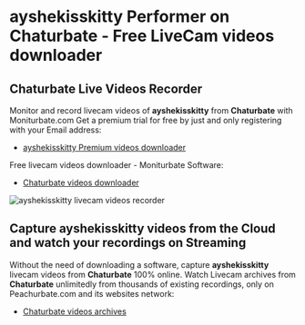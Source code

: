 # ayshekisskitty Performer on Chaturbate - Free LiveCam videos downloader

## Chaturbate Live Videos Recorder

Monitor and record livecam videos of **ayshekisskitty** from **Chaturbate** with Moniturbate.com
Get a premium trial for free by just and only registering with your Email address:
* [ayshekisskitty Premium videos downloader](https://moniturbate.com/request-demo-licence-key.html)

Free livecam videos downloader - Moniturbate Software:
* [Chaturbate videos downloader](https://moniturbate.com/moniturbate-download-software.html)

![ayshekisskitty livecam videos recorder](https://peachurnet.com/templates/moniturbate-software.png)


## Capture ayshekisskitty videos from the Cloud and watch your recordings on Streaming

Without the need of downloading a software, capture **ayshekisskitty** livecam videos from **Chaturbate** 100% online.
Watch Livecam archives from **Chaturbate** unlimitedly from thousands of existing recordings, only on Peachurbate.com and its websites network:
* [Chaturbate videos archives](https://peachurnet.com/)